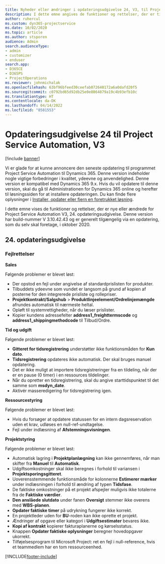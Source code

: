 ```yaml
---
title: Nyheder eller ændringer i opdateringsudgivelse 24, V3, til Project Service Automation
description: I dette emne angives de funktioner og rettelser, der er tilgængelige til Project Service Automation, opdateringsudgivelse 24, V3.
author: ruhercul
ms.custom: dyn365-projectservice
ms.date: 10/02/2020
ms.topic: article
ms.author: stsporen
audience: Admin
search.audienceType:
- admin
- customizer
- enduser
search.app:
- D365CE
- D365PS
- ProjectOperations
ms.reviewer: johnmichalak
ms.openlocfilehash: 63bf96bfeed30ceefab072640172a6a0dafd20f5
ms.sourcegitcommit: c0792bd65d92db25e0e8864879a19c4b93efb10c
ms.translationtype: HT
ms.contentlocale: da-DK
ms.lasthandoff: 04/14/2022
ms.locfileid: "8581553"
---
```

# <a name="project-service-automation-update-release-24-v3"></a>Opdateringsudgivelse 24 til Project Service Automation, V3

[!include [banner](../includes/psa-now-project-operations.md)]

Vi er glade for at kunne annoncere den seneste opdatering til programmet Project Service Automation til Dynamics 365. Denne version indeholder nogle vigtige forbedringer i kvalitet, ydeevne og anvendelighed. Denne version er kompatibel med Dynamics 365 9.x. Hvis du vil opdatere til denne version, skal du gå til Administrationen for Dynamics 365 online og herefter til løsningssiden for at installere opdateringen. Du kan finde flere oplysninger i [Installer, opdater eller fjern en foretrukket løsning](/power-platform/admin/install-remove-preferred-solution).

I dette emne vises de funktioner og rettelser, der er nye eller ændrede for Project Service Automation V3, 24. opdateringsudgivelse. Denne version har build-nummer V 3.10.42.43 og er generelt tilgængelig via en opdatering, som du selv skal foretage, i oktober 2020.

## <a name="update-release-24"></a>24. opdateringsudgivelse

### <a name="bug-fixes"></a>Fejlrettelser

**Sales**

Følgende problemer er blevet løst:

- Der opstod en fejl under angivelse af standardprislisten for produkter.
- Tilbuddets ydeevne som vundet er langsom på grund af kopien af posterne for den integrerede prisliste og rollepriser.
- **Projektkontrakt/Salgshub** > **Produktlinjeelement/Ordrelinjemængde** afrundes automatisk til nærmeste heltal.
- Opløft til systemrettigheder, når du læser prislister.
- Kopier kundens adressefelter **address1_freighttermscode** og **address1_shippingmethodcode** til Tilbud/Ordre. 


**Tid og udgift**

Følgende problemer er blevet løst:

- **Gitteret for tidsregistrering** understøtter ikke funktionsmåden for **Kun dato**.
- **Tidsregistrering** opdateres ikke automatisk. Der skal bruges manuel opdatering.
- Det er ikke muligt at importere tidsregistreringer fra en tildeling, når der er en pause (0 timer) i en ressources tildelinger.
- Når du opretter en tidsregistrering, skal du angive starttidspunktet til det samme som **msdyn_date**.
- Aktivér masseredigering for tidsregistrering igen.

**Ressourcestyring**

Følgende problemer er blevet løst:

- Hvis du forsøger at opdatere statussen for en intern dagsreservation uden et krav, udløses en null-ref-undtagelse.
- Fejl under indlæsning af **Afstemningsvisningen**.


**Projektstyring**

Følgende problemer er blevet løst:

- Automatisk lagring i **Projektplanlægning** kan ikke gennemføres, når man skifter fra **Manuel** til **Automatisk**.
- Udgiftsomkostninger skal ikke beregnes i forhold til variansen i **Projektsporingsgitteret**.
- Uoverensstemmende funktionsmåde for kolonnerne **Estimerer mærker** under indlæsningen i forhold til ændring af typen **Tidsfase**.
- De faktiske omkostninger på et projekt afspejler muligvis ikke totalerne fra de **Faktiske værdier**.
- **Den anslåede slutdato** under fanen **Oversigt** stemmer ikke overens med **WBS-planen**.
- **Opdater faktiske timer** på udrykning fungerer ikke korrekt.
- En projektleder uden for **BU**-roden kan ikke oprette et projekt.
- Ændringer af opgave eller kategori i **Udgiftsestimater** bevares ikke.
- **Kopi af kontrakt** kopierer fakturaplanerne og kørselsstatus.
- Knappen **Opdater faktiske oplysninger** beregner hovedopgaver ukorrekt.
- Tilføjelsesprogram til Microsoft Project: ret en fejl i null-reference, hvis et teammedlem har en tom ressourceenhed.



[!INCLUDE[footer-include](../includes/footer-banner.md)]
